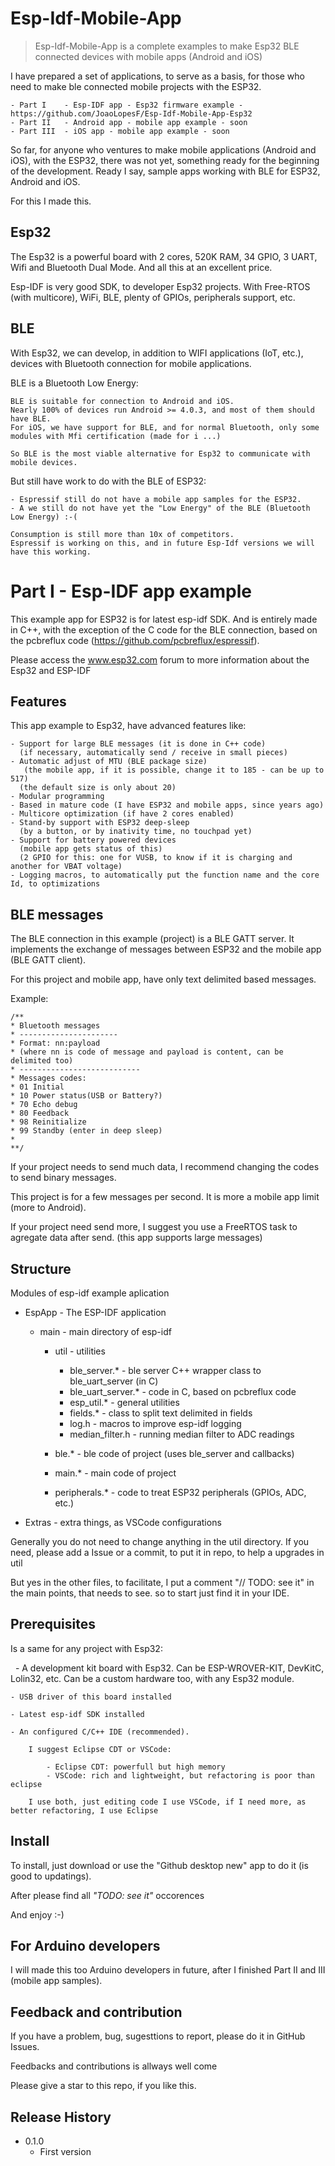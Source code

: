 # Esp-Idf-Mobile-App
>Esp-Idf-Mobile-App is a complete examples to make Esp32 BLE connected devices with mobile apps (Android and iOS)

I have prepared a set of applications, to serve as a basis,
for those who need to make ble connected mobile projects with the ESP32.

    - Part I    - Esp-IDF app - Esp32 firmware example - https://github.com/JoaoLopesF/Esp-Idf-Mobile-App-Esp32
    - Part II   - Android app - mobile app example - soon
    - Part III  - iOS app - mobile app example - soon

So far, for anyone who ventures to make mobile applications (Android and iOS),
with the ESP32, there was not yet, something ready for the beginning of the development.
Ready I say, sample apps working with BLE for ESP32, Android and iOS.

For this I made this.

## Esp32

The Esp32 is a powerful board with 2 cores, 520K RAM, 34 GPIO, 3 UART,
Wifi and Bluetooth Dual Mode. And all this at an excellent price.

Esp-IDF is very good SDK, to developer Esp32 projects.
With Free-RTOS (with multicore), WiFi, BLE, plenty of GPIOs, peripherals support, etc.

## BLE

With Esp32, we can develop, in addition to WIFI applications (IoT, etc.),
devices with Bluetooth connection for mobile applications.

BLE is a Bluetooth Low Energy:

    BLE is suitable for connection to Android and iOS.
    Nearly 100% of devices run Android >= 4.0.3, and most of them should have BLE.
    For iOS, we have support for BLE, and for normal Bluetooth, only some modules with Mfi certification (made for i ...)

    So BLE is the most viable alternative for Esp32 to communicate with mobile devices.

But still have work to do with the BLE of ESP32:

    - Espressif still do not have a mobile app samples for the ESP32.
    - A we still do not have yet the "Low Energy" of the BLE (Bluetooth Low Energy) :-(
    
    Consumption is still more than 10x of competitors.
    Espressif is working on this, and in future Esp-Idf versions we will have this working.

# Part I - Esp-IDF app example

This example app for ESP32 is for latest esp-idf SDK. 
And is entirely made in C++,
with the exception of the C code for the BLE connection, based on the pcbreflux code (https://github.com/pcbreflux/espressif).

Please access the www.esp32.com forum to more information about the Esp32 and ESP-IDF

## Features

This app example to Esp32, have advanced features like:

    - Support for large BLE messages (it is done in C++ code)
      (if necessary, automatically send / receive in small pieces)
    - Automatic adjust of MTU (BLE package size)
       (the mobile app, if it is possible, change it to 185 - can be up to 517)
      (the default size is only about 20)
    - Modular programming
    - Based in mature code (I have ESP32 and mobile apps, since years ago)
    - Multicore optimization (if have 2 cores enabled)
    - Stand-by support with ESP32 deep-sleep
      (by a button, or by inativity time, no touchpad yet)
    - Support for battery powered devices
      (mobile app gets status of this)
      (2 GPIO for this: one for VUSB, to know if it is charging and another for VBAT voltage)
    - Logging macros, to automatically put the function name and the core Id, to optimizations

## BLE messages

The BLE connection in this example (project) is a BLE GATT server.
It implements the exchange of messages between ESP32 and the mobile app (BLE GATT client). 

For this project and mobile app, have only text delimited based messages.

Example:

    /** 
    * Bluetooth messages 
    * ----------------------
    * Format: nn:payload 
    * (where nn is code of message and payload is content, can be delimited too) 
    * --------------------------- 
    * Messages codes:
    * 01 Initial 
    * 10 Power status(USB or Battery?) 
    * 70 Echo debug
    * 80 Feedback 
    * 98 Reinitialize
    * 99 Standby (enter in deep sleep)
    *
    **/

If your project needs to send much data,
I recommend changing the codes to send binary messages.

This project is for a few messages per second.
It is more a mobile app limit (more to Android).

If your project need send more, 
I suggest you use a FreeRTOS task to agregate data after send.
(this app supports large messages)

## Structure

Modules of esp-idf example aplication

 - EspApp                   - The ESP-IDF application
    
    - main                    - main directory of esp-idf
        
        - util                  - utilities 
            - ble_server.*      - ble server C++ wrapper class to ble_uart_server (in C)
            - ble_uart_server.* - code in C, based on pcbreflux code
            - esp_util.*        - general utilities
            - fields.*          - class to split text delimited in fields
            - log.h             - macros to improve esp-idf logging
            - median_filter.h   - running median filter to ADC readings
        
        - ble.*                 - ble code of project (uses ble_server and callbacks)

        - main.*                - main code of project

        - peripherals.*         - code to treat ESP32 peripherals (GPIOs, ADC, etc.)

 - Extras                 - extra things, as VSCode configurations

Generally you do not need to change anything in the util directory. 
If you need, please add a Issue or a commit, to put it in repo, to help a upgrades in util

But yes in the other files, to facilitate, I put a comment "// TODO: see it" in the main points, that needs to see. so to start just find it in your IDE.

## Prerequisites 

Is a same for any project with Esp32:

    - A development kit board with Esp32. 
        Can be ESP-WROVER-KIT, DevKitC, Lolin32, etc.
        Can be a custom hardware too, with any Esp32 module.

    - USB driver of this board installed
    
    - Latest esp-idf SDK installed 
    
    - An configured C/C++ IDE (recommended). 
        
        I suggest Eclipse CDT or VSCode:

            - Eclipse CDT: powerfull but high memory
            - VSCode: rich and lightweight, but refactoring is poor than eclipse

        I use both, just editing code I use VSCode, if I need more, as better refactoring, I use Eclipse


## Install

To install, just download or use the "Github desktop new" app to do it (is good to updatings).

After please find all _"TODO: see it"_ occorences

And enjoy :-)

## For Arduino developers

I will made this too Arduino developers in future,
after I finished Part II and III (mobile app samples).

## Feedback and contribution

If you have a problem, bug, sugesttions to report,
 please do it in GitHub Issues.

Feedbacks and contributions is allways well come

Please give a star to this repo, if you like this.

## Release History

* 0.1.0
    * First version
